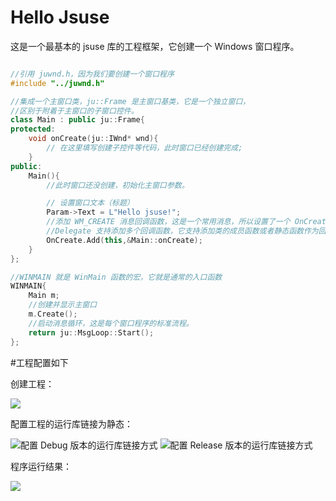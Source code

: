 # Hello Jsuse

这是一个最基本的 jsuse 库的工程框架，它创建一个 Windows 窗口程序。


```CPP

//引用 juwnd.h，因为我们要创建一个窗口程序
#include "../juwnd.h"

//集成一个主窗口类，ju::Frame 是主窗口基类，它是一个独立窗口，
//区别于附着于主窗口的子窗口控件。
class Main : public ju::Frame{
protected:
	void onCreate(ju::IWnd* wnd){
		// 在这里填写创建子控件等代码，此时窗口已经创建完成;
	}
public:
	Main(){
		//此时窗口还没创建，初始化主窗口参数。

		// 设置窗口文本（标题）
		Param->Text = L"Hello jsuse!";
		//添加 WM_CREATE 消息回调函数，这是一个常用消息，所以设置了一个 OnCreate 代理成员（Delegate）
		//Delegate 支持添加多个回调函数，它支持添加类的成员函数或者静态函数作为回调。
		OnCreate.Add(this,&Main::onCreate);
	}
};

//WINMAIN 就是 WinMain 函数的宏，它就是通常的入口函数
WINMAIN{
	Main m;
	//创建并显示主窗口
	m.Create();
	//启动消息循环，这是每个窗口程序的标准流程。
	return ju::MsgLoop::Start();
};
```

#工程配置如下

创建工程：

![](https://github.com/pgmsoul/store/blob/master/image/hello.jpg)



配置工程的运行库链接为静态：

![配置 Debug 版本的运行库链接方式](https://github.com/pgmsoul/store/blob/master/image/setlink.jpg)
![配置 Release 版本的运行库链接方式](https://github.com/pgmsoul/store/blob/master/image/setlinkr.jpg)



程序运行结果：

![](https://github.com/pgmsoul/store/blob/master/image/example1.jpg)


